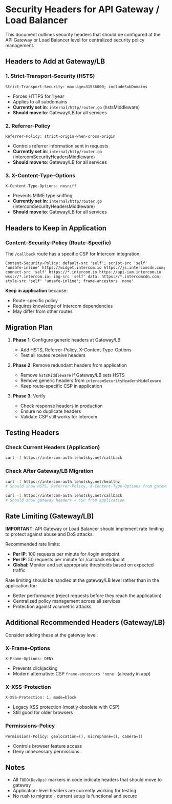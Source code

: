 # Security Headers for API Gateway / Load Balancer

This document outlines security headers that should be configured at the API Gateway or Load Balancer level for centralized security policy management.

## Headers to Add at Gateway/LB

### 1. Strict-Transport-Security (HSTS)
```
Strict-Transport-Security: max-age=31536000; includeSubDomains
```
- Forces HTTPS for 1 year
- Applies to all subdomains
- **Currently set in**: `internal/http/router.go` (hstsMiddleware)
- **Should move to**: Gateway/LB for all services

### 2. Referrer-Policy
```
Referrer-Policy: strict-origin-when-cross-origin
```
- Controls referrer information sent in requests
- **Currently set in**: `internal/http/router.go` (intercomSecurityHeadersMiddleware)
- **Should move to**: Gateway/LB for all services

### 3. X-Content-Type-Options
```
X-Content-Type-Options: nosniff
```
- Prevents MIME type sniffing
- **Currently set in**: `internal/http/router.go` (intercomSecurityHeadersMiddleware)
- **Should move to**: Gateway/LB for all services

## Headers to Keep in Application

### Content-Security-Policy (Route-Specific)
The `/callback` route has a specific CSP for Intercom integration:
```
Content-Security-Policy: default-src 'self'; script-src 'self' 'unsafe-inline' https://widget.intercom.io https://js.intercomcdn.com; connect-src 'self' https://*.intercom.io https://api-iam.intercom.io wss://*.intercom.io; img-src 'self' data: https://*.intercomcdn.com; style-src 'self' 'unsafe-inline'; frame-ancestors 'none'
```

**Keep in application** because:
- Route-specific policy
- Requires knowledge of Intercom dependencies
- May differ from other routes

## Migration Plan

1. **Phase 1**: Configure generic headers at Gateway/LB
   - Add HSTS, Referrer-Policy, X-Content-Type-Options
   - Test all routes receive headers

2. **Phase 2**: Remove redundant headers from application
   - Remove `hstsMiddleware` if Gateway/LB sets HSTS
   - Remove generic headers from `intercomSecurityHeadersMiddleware`
   - Keep route-specific CSP in application

3. **Phase 3**: Verify
   - Check response headers in production
   - Ensure no duplicate headers
   - Validate CSP still works for Intercom

## Testing Headers

### Check Current Headers (Application)
```bash
curl -I https://intercom-auth.lehotsky.net/callback
```

### Check After Gateway/LB Migration
```bash
curl -I https://intercom-auth.lehotsky.net/healthz
# Should show HSTS, Referrer-Policy, X-Content-Type-Options from gateway

curl -I https://intercom-auth.lehotsky.net/callback
# Should show gateway headers + CSP from application
```

## Rate Limiting (Gateway/LB)

**IMPORTANT**: API Gateway or Load Balancer should implement rate limiting to protect against abuse and DoS attacks.

Recommended rate limits:
- **Per IP**: 100 requests per minute for /login endpoint
- **Per IP**: 50 requests per minute for /callback endpoint
- **Global**: Monitor and set appropriate thresholds based on expected traffic

Rate limiting should be handled at the gateway/LB level rather than in the application for:
- Better performance (reject requests before they reach the application)
- Centralized policy management across all services
- Protection against volumetric attacks

## Additional Recommended Headers (Gateway/LB)

Consider adding these at the gateway level:

### X-Frame-Options
```
X-Frame-Options: DENY
```
- Prevents clickjacking
- Modern alternative: CSP `frame-ancestors 'none'` (already in app)

### X-XSS-Protection
```
X-XSS-Protection: 1; mode=block
```
- Legacy XSS protection (mostly obsolete with CSP)
- Still good for older browsers

### Permissions-Policy
```
Permissions-Policy: geolocation=(), microphone=(), camera=()
```
- Controls browser feature access
- Deny unnecessary permissions

## Notes

- All `TODO(DevOps)` markers in code indicate headers that should move to gateway
- Application-level headers are currently working for testing
- No rush to migrate - current setup is functional and secure